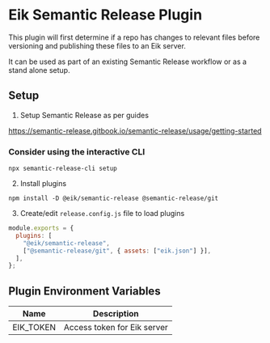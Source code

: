 # Eik Semantic Release Plugin

This plugin will first determine if a repo has changes to relevant files before versioning and publishing these files to an Eik server.

It can be used as part of an existing Semantic Release workflow or as a stand alone setup.

## Setup

1. Setup Semantic Release as per guides

https://semantic-release.gitbook.io/semantic-release/usage/getting-started

### Consider using the interactive CLI

```
npx semantic-release-cli setup
```

2. Install plugins

```
npm install -D @eik/semantic-release @semantic-release/git
```

3. Create/edit `release.config.js` file to load plugins

```js
module.exports = {
  plugins: [
    "@eik/semantic-release",
    ["@semantic-release/git", { assets: ["eik.json"] }],
  ],
};
```

## Plugin Environment Variables

| Name      | Description                 |
| --------- | --------------------------- |
| EIK_TOKEN | Access token for Eik server |
